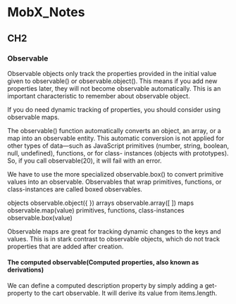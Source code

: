 # MobX_Notes

## CH2

### Observable
Observable objects only track the properties provided in the initial value given to observable() or observable.object(). This means if you add new properties later, they will not become observable automatically. This is an important characteristic to remember about observable object.

If you do need dynamic tracking of properties, you should consider using observable maps.

The observable() function automatically converts an object, an array, or a map into an observable entity. This automatic conversion is not applied for other types of data—such as JavaScript primitives (number, string, boolean, null, undefined), functions, or for class- instances (objects with prototypes). So, if you call observable(20), it will fail with an error.

We have to use the more specialized observable.box() to convert primitive values into an observable. Observables that wrap primitives, functions, or class-instances are called boxed observables.

objects	observable.object({ })
arrays	observable.array([ ])
maps	observable.map(value)
primitives, functions, class-instances	observable.box(value)


Observable maps are great for tracking dynamic changes to the keys and values. This is in stark contrast to observable objects, which do not track properties that are added after creation.

#### The computed observable(Computed properties, also known as derivations)
We can define a computed description property by simply adding a get-property to the cart observable. It will derive its value from items.length. 
